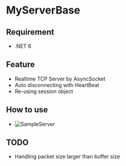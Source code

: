 ﻿# MyServerBase

## Requirement
- .NET 6

## Feature
- Realtime TCP Server by AsyncSocket
- Auto disconnecting with HeartBeat
- Re-using session object

## How to use
- ![SampleServer](../SampleServer)

## TODO
- Handling packet size larger than buffer size

